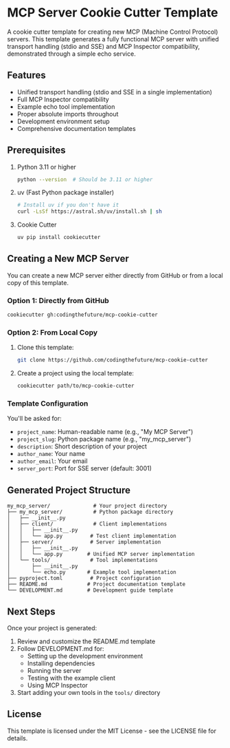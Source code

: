 # MCP Server Cookie Cutter Template

A cookie cutter template for creating new MCP (Machine Control Protocol) servers. This template generates a fully functional MCP server with unified transport handling (stdio and SSE) and MCP Inspector compatibility, demonstrated through a simple echo service.

## Features

- Unified transport handling (stdio and SSE in a single implementation)
- Full MCP Inspector compatibility
- Example echo tool implementation
- Proper absolute imports throughout
- Development environment setup
- Comprehensive documentation templates

## Prerequisites

1. Python 3.11 or higher

   ```bash
   python --version  # Should be 3.11 or higher
   ```

2. uv (Fast Python package installer)

   ```bash
   # Install uv if you don't have it
   curl -LsSf https://astral.sh/uv/install.sh | sh
   ```

3. Cookie Cutter
   ```bash
   uv pip install cookiecutter
   ```

## Creating a New MCP Server

You can create a new MCP server either directly from GitHub or from a local copy of this template.

### Option 1: Directly from GitHub

```bash
cookiecutter gh:codingthefuture/mcp-cookie-cutter
```

### Option 2: From Local Copy

1. Clone this template:

   ```bash
   git clone https://github.com/codingthefuture/mcp-cookie-cutter
   ```

2. Create a project using the local template:
   ```bash
   cookiecutter path/to/mcp-cookie-cutter
   ```

### Template Configuration

You'll be asked for:

- `project_name`: Human-readable name (e.g., "My MCP Server")
- `project_slug`: Python package name (e.g., "my_mcp_server")
- `description`: Short description of your project
- `author_name`: Your name
- `author_email`: Your email
- `server_port`: Port for SSE server (default: 3001)

## Generated Project Structure

```
my_mcp_server/              # Your project directory
├── my_mcp_server/          # Python package directory
│   ├── __init__.py
│   ├── client/             # Client implementations
│   │   ├── __init__.py
│   │   └── app.py         # Test client implementation
│   ├── server/            # Server implementation
│   │   ├── __init__.py
│   │   └── app.py        # Unified MCP server implementation
│   └── tools/             # Tool implementations
│       ├── __init__.py
│       └── echo.py       # Example tool implementation
├── pyproject.toml         # Project configuration
├── README.md             # Project documentation template
└── DEVELOPMENT.md        # Development guide template
```

## Next Steps

Once your project is generated:

1. Review and customize the README.md template
2. Follow DEVELOPMENT.md for:
   - Setting up the development environment
   - Installing dependencies
   - Running the server
   - Testing with the example client
   - Using MCP Inspector
3. Start adding your own tools in the `tools/` directory

## License

This template is licensed under the MIT License - see the LICENSE file for details.
